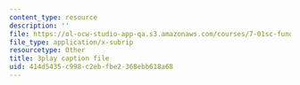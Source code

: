 ```yaml
---
content_type: resource
description: ''
file: https://ol-ocw-studio-app-qa.s3.amazonaws.com/courses/7-01sc-fundamentals-of-biology-fall-2011/414d5435c998c2ebfbe2368ebb618a68_SxaoWJ2gkzc.srt
file_type: application/x-subrip
resourcetype: Other
title: 3play caption file
uid: 414d5435-c998-c2eb-fbe2-368ebb618a68
---
```


